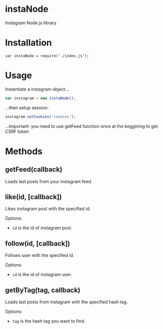 # instaNode
Instagram Node.js library

# Installation

```
var instaNode = require('./index.js');
```

# Usage
Instantiate a instagram object...

```js
var instagram = new instaNode();
```

...then setup session:

```js
instagram.setCookies('cookies');
```

...Important: you need to use getFeed function once at the beggining to get CSRF token

# Methods

## getFeed(callback)

Loads last posts from your instagram feed.

## like(id, [callback])

Likes instagram post with the specified id.

Options:

* `id` is the id of instagram post.

## follow(id, [callback])

Follows user with the specified id.

Options:

* `id` is the id of instagram user.

## getByTag(tag, callback)

Loads last posts from instagram with the specified hash tag.

Options:

* `tag` is the hash tag you want to find.
